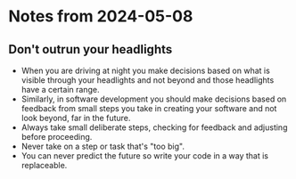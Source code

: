# Notes from 2024-05-08
## Don't outrun your headlights
- When you are driving at night you make decisions based on what is visible through your headlights and not beyond and those headlights have a certain range.
- Similarly, in software development you should make decisions based on feedback from small steps you take in creating your software and not look beyond, far in the future.
- Always take small deliberate steps, checking for feedback and adjusting before proceeding.
- Never take on a step or task that's "too big".
- You can never predict the future so write your code in a way that is replaceable. 